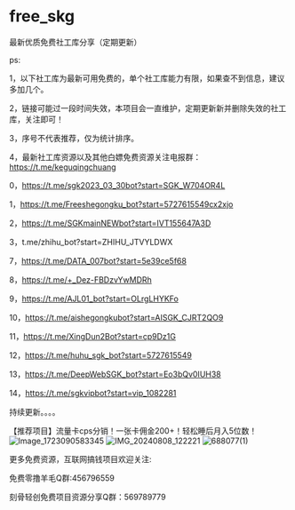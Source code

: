 # free_skg
最新优质免费社工库分享（定期更新）

ps:

1，以下社工库为最新可用免费的，单个社工库能力有限，如果查不到信息，建议多加几个。

2，链接可能过一段时间失效，本项目会一直维护，定期更新新并删除失效的社工库，关注即可！

3，序号不代表推荐，仅为统计排序。

4，最新社工库资源以及其他白嫖免费资源关注电报群：https://t.me/keguqingchuang

0，https://t.me/sgk2023_03_30bot?start=SGK_W704OR4L

1，https://t.me/Freeshegongku_bot?start=5727615549cx2xjo

2，https://t.me/SGKmainNEWbot?start=IVT155647A3D

3，t.me/zhihu_bot?start=ZHIHU_JTVYLDWX

7，https://t.me/DATA_007bot?start=5e39ce5f68

8，https://t.me/+_Dez-FBDzvYwMDRh

9，https://t.me/AJL01_bot?start=OLrgLHYKFo

10，https://t.me/aishegongkubot?start=AISGK_CJRT2QO9

11，https://t.me/XingDun2Bot?start=cp9Dz1G

12，https://t.me/huhu_sgk_bot?start=5727615549

13，https://t.me/DeepWebSGK_bot?start=Eo3bQv0IUH38

14，https://t.me/sgkvipbot?start=vip_1082281


持续更新。。。。

【推荐项目】流量卡cps分销！一张卡佣金200+！轻松睡后月入5位数！
![Image_1723090583345](https://github.com/user-attachments/assets/6605ef6a-aa7c-487e-b828-d902a36a0a92)
![IMG_20240808_122221](https://github.com/user-attachments/assets/2a416bf2-0a4f-4cb2-adc3-c322d5bd2224)
![688077(1)](https://github.com/user-attachments/assets/5a427fde-569e-4cb2-acab-c5a23a275b25)


更多免费资源，互联网搞钱项目欢迎关注:

免费零撸羊毛Q群:456796559

刻骨轻创免费项目资源分享Q群：569789779


